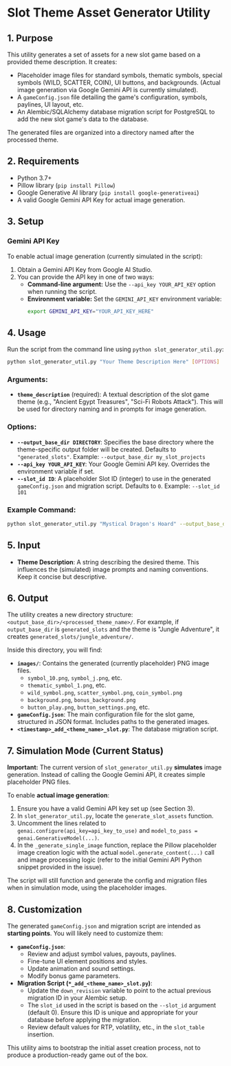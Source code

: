 # Slot Theme Asset Generator Utility

## 1. Purpose

This utility generates a set of assets for a new slot game based on a provided theme description. It creates:
- Placeholder image files for standard symbols, thematic symbols, special symbols (WILD, SCATTER, COIN), UI buttons, and backgrounds. (Actual image generation via Google Gemini API is currently simulated).
- A `gameConfig.json` file detailing the game's configuration, symbols, paylines, UI layout, etc.
- An Alembic/SQLAlchemy database migration script for PostgreSQL to add the new slot game's data to the database.

The generated files are organized into a directory named after the processed theme.

## 2. Requirements

- Python 3.7+
- Pillow library (`pip install Pillow`)
- Google Generative AI library (`pip install google-generativeai`)
- A valid Google Gemini API Key for actual image generation.

## 3. Setup

### Gemini API Key
To enable actual image generation (currently simulated in the script):
1. Obtain a Gemini API Key from Google AI Studio.
2. You can provide the API key in one of two ways:
   - **Command-line argument:** Use the `--api_key YOUR_API_KEY` option when running the script.
   - **Environment variable:** Set the `GEMINI_API_KEY` environment variable:
     ```bash
     export GEMINI_API_KEY="YOUR_API_KEY_HERE"
     ```

## 4. Usage

Run the script from the command line using `python slot_generator_util.py`:

```bash
python slot_generator_util.py "Your Theme Description Here" [OPTIONS]
```

### Arguments:
- **`theme_description`** (required): A textual description of the slot game theme (e.g., "Ancient Egypt Treasures", "Sci-Fi Robots Attack"). This will be used for directory naming and in prompts for image generation.

### Options:
- **`--output_base_dir DIRECTORY`**: Specifies the base directory where the theme-specific output folder will be created. Defaults to `"generated_slots"`.
  Example: `--output_base_dir my_slot_projects`
- **`--api_key YOUR_API_KEY`**: Your Google Gemini API key. Overrides the environment variable if set.
- **`--slot_id ID`**: A placeholder Slot ID (integer) to use in the generated `gameConfig.json` and migration script. Defaults to `0`.
  Example: `--slot_id 101`

### Example Command:
```bash
python slot_generator_util.py "Mystical Dragon's Hoard" --output_base_dir ./slot_builds --slot_id 5 --api_key YOUR_ACTUAL_API_KEY
```

## 5. Input

- **Theme Description**: A string describing the desired theme. This influences the (simulated) image prompts and naming conventions. Keep it concise but descriptive.

## 6. Output

The utility creates a new directory structure: `<output_base_dir>/<processed_theme_name>/`.
For example, if `output_base_dir` is `generated_slots` and the theme is "Jungle Adventure", it creates `generated_slots/jungle_adventure/`.

Inside this directory, you will find:
- **`images/`**: Contains the generated (currently placeholder) PNG image files.
  - `symbol_10.png`, `symbol_j.png`, etc.
  - `thematic_symbol_1.png`, etc.
  - `wild_symbol.png`, `scatter_symbol.png`, `coin_symbol.png`
  - `background.png`, `bonus_background.png`
  - `button_play.png`, `button_settings.png`, etc.
- **`gameConfig.json`**: The main configuration file for the slot game, structured in JSON format. Includes paths to the generated images.
- **`<timestamp>_add_<theme_name>_slot.py`**: The database migration script.

## 7. Simulation Mode (Current Status)

**Important:** The current version of `slot_generator_util.py` **simulates** image generation. Instead of calling the Google Gemini API, it creates simple placeholder PNG files.

To enable **actual image generation**:
1. Ensure you have a valid Gemini API key set up (see Section 3).
2. In `slot_generator_util.py`, locate the `generate_slot_assets` function.
3. Uncomment the lines related to `genai.configure(api_key=api_key_to_use)` and `model_to_pass = genai.GenerativeModel(...)`.
4. In the `_generate_single_image` function, replace the Pillow placeholder image creation logic with the actual `model.generate_content(...)` call and image processing logic (refer to the initial Gemini API Python snippet provided in the issue).

The script will still function and generate the config and migration files when in simulation mode, using the placeholder images.

## 8. Customization

The generated `gameConfig.json` and migration script are intended as **starting points**. You will likely need to customize them:
- **`gameConfig.json`**:
    - Review and adjust symbol values, payouts, paylines.
    - Fine-tune UI element positions and styles.
    - Update animation and sound settings.
    - Modify bonus game parameters.
- **Migration Script (`*_add_<theme_name>_slot.py`)**:
    - Update the `down_revision` variable to point to the actual previous migration ID in your Alembic setup.
    - The `slot_id` used in the script is based on the `--slot_id` argument (default 0). Ensure this ID is unique and appropriate for your database before applying the migration.
    - Review default values for RTP, volatility, etc., in the `slot_table` insertion.

This utility aims to bootstrap the initial asset creation process, not to produce a production-ready game out of the box.
